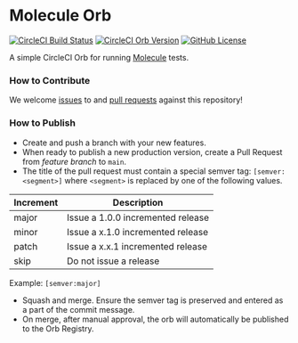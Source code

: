 # Molecule Orb

[![CircleCI Build Status](https://circleci.com/gh/mtpettyp/molecule-orb.svg?style=shield "CircleCI Build Status")](https://circleci.com/gh/mtpettyp/molecule-orb) [![CircleCI Orb Version](https://badges.circleci.com/orbs/mtpettyp/molecule-orb.svg)](https://circleci.com/developer/orbs/orb/mtpettyp/molecule-orb) [![GitHub License](https://img.shields.io/badge/license-MIT-lightgrey.svg)](https://raw.githubusercontent.com/mtpettyp//master/LICENSE)

A simple CircleCI Orb for running [Molecule](https://molecule.readthedocs.io/en/latest/) tests.

### How to Contribute

We welcome [issues](https://github.com/mtpettyp/molecule-orb/issues) to and [pull requests](https://github.com/mtpettyp/molecule-orb/pulls) against this repository!

### How to Publish
* Create and push a branch with your new features.
* When ready to publish a new production version, create a Pull Request from _feature branch_ to `main`.
* The title of the pull request must contain a special semver tag: `[semver:<segment>]` where `<segment>` is replaced by one of the following values.

| Increment | Description|
| ----------| -----------|
| major     | Issue a 1.0.0 incremented release|
| minor     | Issue a x.1.0 incremented release|
| patch     | Issue a x.x.1 incremented release|
| skip      | Do not issue a release|

Example: `[semver:major]`

* Squash and merge. Ensure the semver tag is preserved and entered as a part of the commit message.
* On merge, after manual approval, the orb will automatically be published to the Orb Registry.


